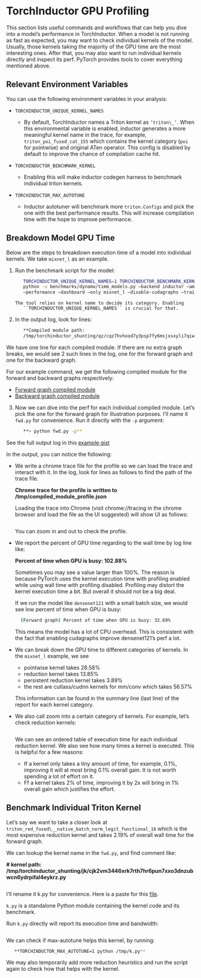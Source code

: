 # TorchInductor GPU Profiling

This section lists useful commands and workflows that can help
you dive into a model’s performance in TorchInductor. When a model is not
running as fast as expected, you may want to check individual kernels of the
model. Usually, those kernels taking the majority of the
GPU time are the most interesting ones. After that, you
may also want to run individual kernels directly and inspect its perf.
PyTorch provides tools to cover everything mentioned above.

## Relevant Environment Variables

You can use the following environment variables in your analysis:

-  ``TORCHINDUCTOR_UNIQUE_KERNEL_NAMES``

   -  By default, TorchInductor names a Triton kernel as ``‘triton\_’``. When
      this environmental variable is enabled, inductor generates a more
      meaningful kernel name in the trace, for example,
      ``triton_poi_fused_cat_155`` which contains the kernel category
      (``poi`` for pointwise) and original ATen
      operator. This config is disabled by default to improve the chance of
      compilation cache hit.

-  ``TORCHINDUCTOR_BENCHMARK_KERNEL``

   -  Enabling this will make inductor codegen harness to benchmark
      individual triton kernels.

-  ``TORCHINDUCTOR_MAX_AUTOTUNE``

   -  Inductor autotuner will benchmark more ``triton.Configs`` and pick the
      one with the best performance results. This will increase compilation
      time with the hope to improve performance.

## Breakdown Model GPU Time

Below are the steps to breakdown execution time of a model into
individual kernels. We take ``mixnet_l`` as an example.

1. Run the benchmark script for the model:

   ```bash
      TORCHINDUCTOR_UNIQUE_KERNEL_NAMES=1 TORCHINDUCTOR_BENCHMARK_KERNEL=1
      python -u benchmarks/dynamo/timm_models.py –backend inductor –amp
      –performance –dashboard –only mixnet_l –disable-cudagraphs –training
   ```
   ```{note}
   The tool relies on kernel name to decide its category. Enabling
      ``TORCHINDUCTOR_UNIQUE_KERNEL_NAMES`` is crucial for that.
   ```
2. In the output log, look for lines:

   ```bash
      **Compiled module path:
      /tmp/torchinductor_shunting/qz/cqz7hvhood7y3psp7fy6msjxsxyli7qiwiybizdwtjw6ffyq5wwd.py**
   ```

We have one line for each compiled module. If there are no extra graph
breaks, we would see 2 such lines in the log, one for the forward graph
and one for the backward graph.

For our example command, we get the following compiled module for the
forward and backward graphs respectively:

-  [Forward graph compiled module](https://gist.github.com/shunting314/c2a4d8a28b00fcb5586d0e9d9bf77f9f)
-  [Backward graph compiled module](https://gist.github.com/shunting314/48efc83b12ec3ead950052e4a0220b10)

3. Now we can dive into the perf for each individual compiled module.
   Let’s pick the one for the forward graph for illustration purposes.
   I’ll name it ``fwd.py`` for convenience. Run it directly with the
   ``-p`` argument:

   ```bash
      **> python fwd.py -p**
   ```

See the full output log in this [example gist](https://gist.github.com/shunting314/8243734a38b5733ea78479209c0ae893)

In the output, you can notice the following:

* We write a chrome trace file for the profile so we can load the trace and interact with it. In the log, look for lines as follows to find the path of the trace file.


  **Chrome trace for the profile is written to /tmp/compiled_module_profile.json**

   Loading the trace into Chrome (visit chrome://tracing in the chrome browser and load the file as the UI suggested) will show UI as follows:

   ```{image} _static/img/inductor_profiling/trace.png
   ```

   You can zoom in and out to check the profile.

* We report the percent of GPU time regarding to the wall time by log line like:

  **Percent of time when GPU is busy: 102.88%**

  Sometimes you may see a value larger than 100%. The reason is because PyTorch
  uses the kernel execution time with profiling enabled while using wall time
  with profiling disabled. Profiling may distort the kernel execution time a
  bit. But overall it should not be a big deal.

  If we run the model like ``densenet121`` with a small batch size, we would see
  low percent of time when GPU is busy:

   ```bash
     (Forward graph) Percent of time when GPU is busy: 32.69%
   ```

  This means the model has a lot of CPU overhead. This is consistent with
  the fact that enabling cudagraphs improve densenet121’s perf a lot.

* We can break down the GPU time to different categories of kernels.
  In the ``mixnet_l`` example, we see

  -  pointwise kernel takes 28.58%
  -  reduction kernel takes 13.85%
  -  persistent reduction kernel takes 3.89%
  -  the rest are cutlass/cudnn kernels for mm/conv which takes 56.57%

  This information can be found in the summary line (last line)
  of the report for each kernel category.

* We also call zoom into a certain category of kernels. For example,
  let’s check reduction kernels:

  ```{image} _static/img/inductor_profiling/kernel_breakdown.png
  ```

  We can see an ordered table of execution time for each individual
  reduction kernel. We also see how many times a kernel is executed. This
  is helpful for a few reasons:

  - If a kernel only takes a tiny amount of time, for example, 0.1%,
    improving it will at most bring 0.1% overall gain. It is not
    worth spending a lot of effort on it.
  - Ff a kernel takes 2% of time, improving it by 2x will bring in 1%
    overall gain which justifies the effort.

## Benchmark Individual Triton Kernel

Let’s say we want to take a closer look at
``triton_red_fused\__native_batch_norm_legit_functional_16`` which is the
most expensive reduction kernel and takes 2.19% of overall wall time for
the forward graph.

We can lookup the kernel name in the ``fwd.py``, and find comment like:

**# kernel path:
/tmp/torchinductor_shunting/jk/cjk2vm3446xrk7rth7hr6pun7xxo3dnzubwcn6ydrpifal4eykrz.py**

```{image} _static/img/inductor_profiling/inductor_code.png
```

I’ll rename it k.py for convenience. Here is a paste for this [file](https://gist.github.com/shunting314/96a0afef9dce53d6357bf1633094f358).

``k.py`` is a standalone Python module containing the kernel code and its
benchmark.

Run ``k.py`` directly will report its execution time and bandwidth:

 ```{image} _static/img/inductor_profiling/terminal_printout.png
 ```

We can check if max-autotune helps this kernel, by running:

```bash
   **TORCHINDUCTOR_MAX_AUTOTUNE=1 python /tmp/k.py**
```
We may also temporarily add more reduction heuristics and run the script
again to check how that helps with the kernel.
